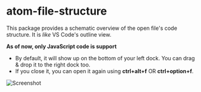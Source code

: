 # atom-file-structure

This package provides a schematic overview of the open file's code structure. It is _like_ VS Code's outline
view.

**As of now, only JavaScript code is support**

* By default, it will show up on the bottom of your left dock. You can drag & drop it to the right dock too.
* If you close it, you can open it again using **ctrl+alt+f** OR **ctrl+option+f**.

![Screenshot]("https://raw.githubusercontent.com/SukantPal/atom-file-structure/master/screenshots/LeftDock.png")
